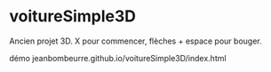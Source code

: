 # voitureSimple3D
Ancien projet 3D. X pour commencer, flèches + espace pour bouger. 

démo jeanbombeurre.github.io/voitureSimple3D/index.html

